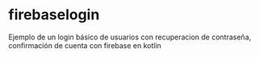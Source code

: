 # firebaselogin
Ejemplo de un login básico de usuarios con recuperacion de contraseña, confirmación de cuenta con firebase en kotlin
